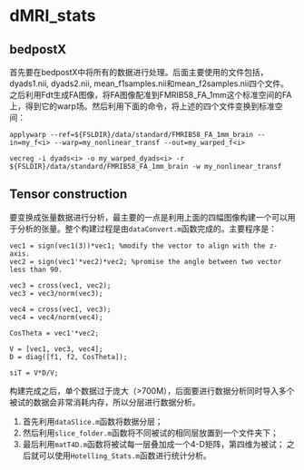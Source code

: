 # dMRI_stats

## bedpostX
首先要在bedpostX中将所有的数据进行处理。后面主要使用的文件包括，dyads1.nii, dyads2.nii, mean_f1samples.nii和mean_f2samples.nii四个文件。之后利用Fdt生成FA图像，将FA图像配准到FMRIB58_FA_1mm这个标准空间的FA上，得到它的warp场。然后利用下面的命令，将上述的四个文件变换到标准空间：
```
applywarp --ref=${FSLDIR}/data/standard/FMRIB58_FA_1mm_brain --in=my_f<i> --warp=my_nonlinear_transf --out=my_warped_f<i>

vecreg -i dyads<i> -o my_warped_dyads<i> -r ${FSLDIR}/data/standard/FMRIB58_FA_1mm_brain -w my_nonlinear_transf
```
## Tensor construction
要变换成张量数据进行分析，最主要的一点是利用上面的四幅图像构建一个可以用于分析的张量。整个构建过程是由`dataConvert.m`函数完成的。主要程序是：
```
vec1 = sign(vec1(3))*vec1; %modify the vector to align with the z-axis.
vec2 = sign(vec1'*vec2)*vec2; %promise the angle between two vector less than 90.

vec3 = cross(vec1, vec2);
vec3 = vec3/norm(vec3);

vec4 = cross(vec1, vec3);
vec4 = vec4/norm(vec4);

CosTheta = vec1'*vec2;

V = [vec1, vec3, vec4];
D = diag([f1, f2, CosTheta]);

siT = V*D/V;
```
构建完成之后，单个数据过于庞大（>700M），后面要进行数据分析同时导入多个被试的数据会非常消耗内存，所以分层进行数据分析。
1. 首先利用`dataSlice.m`函数将数据分层；
1. 然后利用`slice_folder.m`函数将不同被试的相同层放置到一个文件夹下；
1. 最后利用`matT4D.m`函数将被试每一层叠加成一个4-D矩阵，第四维为被试；
之后就可以使用`Hotelling_Stats.m`函数进行统计分析。



